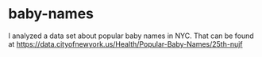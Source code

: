 # baby-names

I analyzed a data set about popular baby names in NYC. That can be found at https://data.cityofnewyork.us/Health/Popular-Baby-Names/25th-nujf
